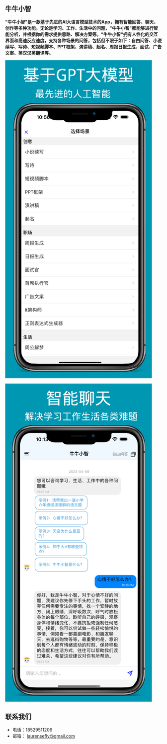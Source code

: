 ## 牛牛小智
**"牛牛小智"是一款基于先进的AI大语言模型技术的App，拥有智能回答、聊天、创作等多种功能。无论是学习、工作、生活中的问题，"牛牛小智"都能够进行智能分析，并根据你的需求提供思路、解决方案等。"牛牛小智"拥有人性化的交互界面和高速反应速度，支持各种场景的问答，包括但不限于如下：自由问答、小说续写、写诗、短视频脚本、PPT框架、演讲稿、起名、周报日报生成、面试、广告文案、英汉汉英翻译等。**  

![](1.png)

![](2.png)



## 联系我们
- 电话：18529511206
- 邮箱： laurensefly@gmail.com
